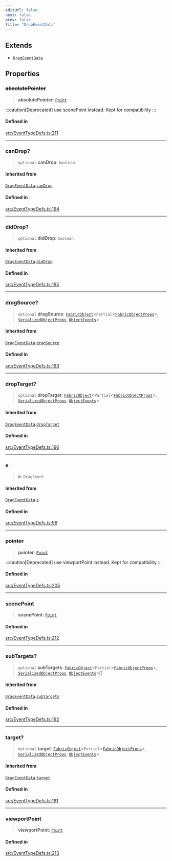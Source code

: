 ```yaml
---
editUrl: false
next: false
prev: false
title: "DropEventData"
---
```


## Extends

- [`DragEventData`](/api/interfaces/drageventdata/)

## Properties

### ~~absolutePointer~~

> **absolutePointer**: [`Point`](/api/classes/point/)

:::caution[Deprecated]
use scenePoint instead.
Kept for compatibility
:::

#### Defined in

[src/EventTypeDefs.ts:211](https://github.com/fabricjs/fabric.js/blob/a0b4adf41e0a1fd81824114cedd4c32bfb8cac25/src/EventTypeDefs.ts#L211)

***

### canDrop?

> `optional` **canDrop**: `boolean`

#### Inherited from

[`DragEventData`](/api/interfaces/drageventdata/).[`canDrop`](/api/interfaces/drageventdata/#candrop)

#### Defined in

[src/EventTypeDefs.ts:194](https://github.com/fabricjs/fabric.js/blob/a0b4adf41e0a1fd81824114cedd4c32bfb8cac25/src/EventTypeDefs.ts#L194)

***

### didDrop?

> `optional` **didDrop**: `boolean`

#### Inherited from

[`DragEventData`](/api/interfaces/drageventdata/).[`didDrop`](/api/interfaces/drageventdata/#diddrop)

#### Defined in

[src/EventTypeDefs.ts:195](https://github.com/fabricjs/fabric.js/blob/a0b4adf41e0a1fd81824114cedd4c32bfb8cac25/src/EventTypeDefs.ts#L195)

***

### dragSource?

> `optional` **dragSource**: [`FabricObject`](/api/classes/fabricobject/)\<`Partial`\<[`FabricObjectProps`](/api/interfaces/fabricobjectprops/)\>, [`SerializedObjectProps`](/api/interfaces/serializedobjectprops/), [`ObjectEvents`](/api/interfaces/objectevents/)\>

#### Inherited from

[`DragEventData`](/api/interfaces/drageventdata/).[`dragSource`](/api/interfaces/drageventdata/#dragsource)

#### Defined in

[src/EventTypeDefs.ts:193](https://github.com/fabricjs/fabric.js/blob/a0b4adf41e0a1fd81824114cedd4c32bfb8cac25/src/EventTypeDefs.ts#L193)

***

### dropTarget?

> `optional` **dropTarget**: [`FabricObject`](/api/classes/fabricobject/)\<`Partial`\<[`FabricObjectProps`](/api/interfaces/fabricobjectprops/)\>, [`SerializedObjectProps`](/api/interfaces/serializedobjectprops/), [`ObjectEvents`](/api/interfaces/objectevents/)\>

#### Inherited from

[`DragEventData`](/api/interfaces/drageventdata/).[`dropTarget`](/api/interfaces/drageventdata/#droptarget)

#### Defined in

[src/EventTypeDefs.ts:196](https://github.com/fabricjs/fabric.js/blob/a0b4adf41e0a1fd81824114cedd4c32bfb8cac25/src/EventTypeDefs.ts#L196)

***

### e

> **e**: `DragEvent`

#### Inherited from

[`DragEventData`](/api/interfaces/drageventdata/).[`e`](/api/interfaces/drageventdata/#e)

#### Defined in

[src/EventTypeDefs.ts:96](https://github.com/fabricjs/fabric.js/blob/a0b4adf41e0a1fd81824114cedd4c32bfb8cac25/src/EventTypeDefs.ts#L96)

***

### ~~pointer~~

> **pointer**: [`Point`](/api/classes/point/)

:::caution[Deprecated]
use viewportPoint instead.
Kept for compatibility
:::

#### Defined in

[src/EventTypeDefs.ts:205](https://github.com/fabricjs/fabric.js/blob/a0b4adf41e0a1fd81824114cedd4c32bfb8cac25/src/EventTypeDefs.ts#L205)

***

### scenePoint

> **scenePoint**: [`Point`](/api/classes/point/)

#### Defined in

[src/EventTypeDefs.ts:212](https://github.com/fabricjs/fabric.js/blob/a0b4adf41e0a1fd81824114cedd4c32bfb8cac25/src/EventTypeDefs.ts#L212)

***

### subTargets?

> `optional` **subTargets**: [`FabricObject`](/api/classes/fabricobject/)\<`Partial`\<[`FabricObjectProps`](/api/interfaces/fabricobjectprops/)\>, [`SerializedObjectProps`](/api/interfaces/serializedobjectprops/), [`ObjectEvents`](/api/interfaces/objectevents/)\>[]

#### Inherited from

[`DragEventData`](/api/interfaces/drageventdata/).[`subTargets`](/api/interfaces/drageventdata/#subtargets)

#### Defined in

[src/EventTypeDefs.ts:192](https://github.com/fabricjs/fabric.js/blob/a0b4adf41e0a1fd81824114cedd4c32bfb8cac25/src/EventTypeDefs.ts#L192)

***

### target?

> `optional` **target**: [`FabricObject`](/api/classes/fabricobject/)\<`Partial`\<[`FabricObjectProps`](/api/interfaces/fabricobjectprops/)\>, [`SerializedObjectProps`](/api/interfaces/serializedobjectprops/), [`ObjectEvents`](/api/interfaces/objectevents/)\>

#### Inherited from

[`DragEventData`](/api/interfaces/drageventdata/).[`target`](/api/interfaces/drageventdata/#target)

#### Defined in

[src/EventTypeDefs.ts:191](https://github.com/fabricjs/fabric.js/blob/a0b4adf41e0a1fd81824114cedd4c32bfb8cac25/src/EventTypeDefs.ts#L191)

***

### viewportPoint

> **viewportPoint**: [`Point`](/api/classes/point/)

#### Defined in

[src/EventTypeDefs.ts:213](https://github.com/fabricjs/fabric.js/blob/a0b4adf41e0a1fd81824114cedd4c32bfb8cac25/src/EventTypeDefs.ts#L213)
